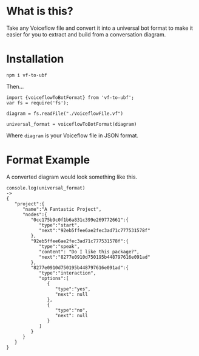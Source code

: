 # What is this?

Take any Voiceflow file and convert it into a universal bot format to make it easier for you to extract and build from a conversation diagram.

# Installation

`npm i vf-to-ubf`

Then...


```
import {voiceflowToBotFormat} from 'vf-to-ubf';
var fs = require('fs');

diagram = fs.readFile("./VoiceflowFile.vf")

universal_format = voiceflowToBotFormat(diagram)

```

Where `diagram` is your Voiceflow file in JSON format.

# Format Example

A converted diagram would look something like this.

```
console.log(universal_format) 
->
{
   "project":{
      "name":"A Fantastic Project",
      "nodes":{
         "0cc175b9c0f1b6a831c399e269772661":{
            "type":"start",
            "next":"92eb5ffee6ae2fec3ad71c777531578f"
         },
         "92eb5ffee6ae2fec3ad71c777531578f":{
            "type":"speak",
            "content": "Do I like this package?",
            "next":"8277e0910d750195b448797616e091ad"
         },
         "8277e0910d750195b448797616e091ad":{
            "type":"interaction",
            "options":[
               {
                  "type":"yes",
                  "next": null
               },
               {
                  "type":"no",
                  "next": null
               }
            ]
         }
      }
   }
}
```